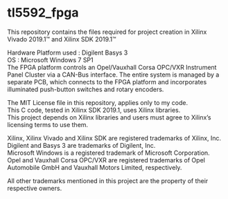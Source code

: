 # tl5592_fpga
This repository contains the files required for project creation in Xilinx Vivado 2019.1™ and Xilinx SDK 2019.1™  

Hardware Platform used : Digilent Basys 3  
OS : Microsoft Windows 7 SP1  
The FPGA platform controls an Opel/Vauxhall Corsa OPC/VXR Instrument Panel Cluster via a CAN-Bus interface. The entire system is managed by a separate PCB, which connects to the FPGA platform and incorporates illuminated push-button switches and rotary encoders.  

The MIT License file in this repository, applies only to my code.  
This C code, tested in Xilinx SDK 2019.1, uses Xilinx libraries.  
This project depends on Xilinx libraries and users must agree to Xilinx’s licensing terms to use them.  


Xilinx, Xilinx Vivado and Xilinx SDK are registered trademarks of Xilinx, Inc.  
Digilent and Basys 3 are trademarks of Digilent, Inc.  
Microsoft Windows is a registered trademark of Microsoft Corporation.  
Opel and Vauxhall Corsa OPC/VXR are registered trademarks of Opel Automobile GmbH and Vauxhall Motors Limited, respectively.  

All other trademarks mentioned in this project are the property of their respective owners.  
